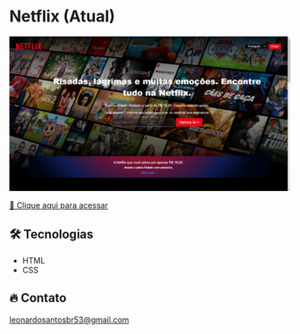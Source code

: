 # Netflix (Atual)

![preview](./.github/preview.png)


[🔗 Clique aqui para acessar](https://leonardo21042006.github.io/Tela-inicial-Netflix-Atual/)

## 🛠️ Tecnologias 

- HTML
- CSS

## 🔥 Contato

leonardosantosbr53@gmail.com